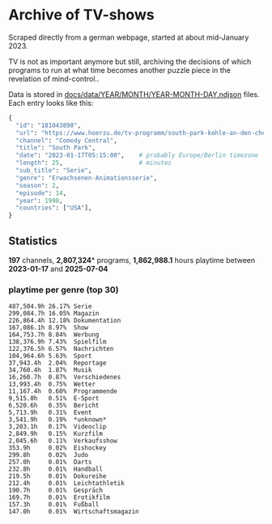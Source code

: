 # Archive of TV-shows

Scraped directly from a german webpage, started at about mid-January 2023.

TV is not as important anymore but still, archiving the decisions of which programs to run at what time
becomes another puzzle piece in the revelation of mind-control.. 

Data is stored in [docs/data/YEAR/MONTH/YEAR-MONTH-DAY.ndjson](docs/data/) files. 
Each entry looks like this:

```python
{
  "id": "181043890", 
  "url": "https://www.hoerzu.de/tv-programm/south-park-kohle-an-den-chefkoch/bid_181043890/", 
  "channel": "Comedy Central", 
  "title": "South Park", 
  "date": "2023-01-17T05:15:00",    # probably Europe/Berlin timezone 
  "length": 25,                     # minutes 
  "sub_title": "Serie", 
  "genre": "Erwachsenen-Animationsserie", 
  "season": 2, 
  "episode": 14, 
  "year": 1998, 
  "countries": ["USA"],
}
```

## Statistics

**197** channels, **2,807,324*** programs, **1,862,988.1** hours playtime between **2023-01-17** and **2025-07-04**


### playtime per genre (top 30)

    487,504.9h 26.17% Serie
    299,084.7h 16.05% Magazin
    226,864.4h 12.18% Dokumentation
    167,086.1h 8.97%  Show
    164,753.7h 8.84%  Werbung
    138,376.9h 7.43%  Spielfilm
    122,376.5h 6.57%  Nachrichten
    104,964.6h 5.63%  Sport
    37,943.4h  2.04%  Reportage
    34,760.4h  1.87%  Musik
    16,260.7h  0.87%  Verschiedenes
    13,993.4h  0.75%  Wetter
    11,167.4h  0.60%  Programmende
    9,515.0h   0.51%  E-Sport
    6,520.6h   0.35%  Bericht
    5,713.9h   0.31%  Event
    3,541.9h   0.19%  *unknown*
    3,203.1h   0.17%  Videoclip
    2,849.9h   0.15%  Kurzfilm
    2,045.6h   0.11%  Verkaufsshow
    353.9h     0.02%  Eishockey
    299.8h     0.02%  Judo
    257.0h     0.01%  Darts
    232.8h     0.01%  Handball
    219.5h     0.01%  Dokureihe
    212.4h     0.01%  Leichtathletik
    190.7h     0.01%  Gespräch
    169.7h     0.01%  Erotikfilm
    157.3h     0.01%  Fußball
    147.0h     0.01%  Wirtschaftsmagazin
